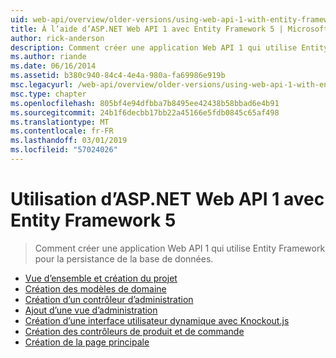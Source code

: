 ```yaml
---
uid: web-api/overview/older-versions/using-web-api-1-with-entity-framework-5/index
title: À l’aide d’ASP.NET Web API 1 avec Entity Framework 5 | Microsoft Docs
author: rick-anderson
description: Comment créer une application Web API 1 qui utilise Entity Framework pour la persistance de la base de données.
ms.author: riande
ms.date: 06/16/2014
ms.assetid: b380c940-84c4-4e4a-980a-fa69986e919b
msc.legacyurl: /web-api/overview/older-versions/using-web-api-1-with-entity-framework-5
msc.type: chapter
ms.openlocfilehash: 805bf4e94dfbba7b8495ee42438b58bbad6e4b91
ms.sourcegitcommit: 24b1f6decbb17bb22a45166e5fdb0845c65af498
ms.translationtype: MT
ms.contentlocale: fr-FR
ms.lasthandoff: 03/01/2019
ms.locfileid: "57024026"
---
```

<a name="using-aspnet-web-api-1-with-entity-framework-5"></a>Utilisation d’ASP.NET Web API 1 avec Entity Framework 5
====================
> Comment créer une application Web API 1 qui utilise Entity Framework pour la persistance de la base de données.


- [Vue d’ensemble et création du projet](using-web-api-with-entity-framework-part-1.md)
- [Création des modèles de domaine](using-web-api-with-entity-framework-part-2.md)
- [Création d’un contrôleur d’administration](using-web-api-with-entity-framework-part-3.md)
- [Ajout d’une vue d’administration](using-web-api-with-entity-framework-part-4.md)
- [Création d’une interface utilisateur dynamique avec Knockout.js](using-web-api-with-entity-framework-part-5.md)
- [Création des contrôleurs de produit et de commande](using-web-api-with-entity-framework-part-6.md)
- [Création de la page principale](using-web-api-with-entity-framework-part-7.md)
